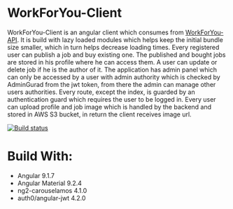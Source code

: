 # WorkForYou-Client

WorkForYou-Client is an angular client which consumes from [WorkForYou-API](https://github.com/radichev/WorkForYou-API). It is build with lazy loaded modules which helps keep the initial bundle size smaller, which in turn helps decrease loading times. Every registered user can publish a job and buy existing one. The published and bought jobs are stored in his profile where he can access them. A user can update or delete job if he is the author of it. The application has admin panel which can only be accessed by a user with admin authority which is checked by AdminGurad from the jwt token, from there the admin can manage other users authorities. Every route, except the index, is guarded by an authentication guard which requires the user to be logged in. Every user can upload profile and job image which is handled by the backend and stored in AWS S3 bucket, in return the client receives image url.

[![Build status](https://ci.appveyor.com/api/projects/status/k3elwjp58i8luawl/branch/master?svg=true)](https://ci.appveyor.com/project/radichev/workforyou-client/branch/master)
 
# Build With:

- Angular 9.1.7
- Angular Material 9.2.4
- ng2-carouselamos 4.1.0
- auth0/angular-jwt 4.2.0
